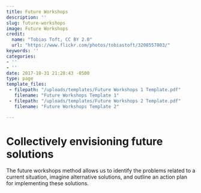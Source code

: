 ```yaml
---
title: Future Workshops
description: ''
slug: future-workshops
image: Future Workshops
credit:
  name: "Tobias Toft, CC BY 2.0"
  url: "https://www.flickr.com/photos/tobiastoft/3208557803/"
keywords: ''
categories:
- ''
- ''
date: 2017-10-31 21:28:43 -0500
type: page
template_files:
 - filepath: "/uploads/templates/Future Workshops 1 Template.pdf"
   filename: "Future Workshops Template 1"
 - filepath: "/uploads/templates/Future Workshops 2 Template.pdf"
   filename: "Future Workshops Template 2"

---
```

# Collectively envisioning future solutions

The future workshops method allows us to identify the problems related to a current situation, imagine alternative solutions, and outline an action plan for implementing these solutions.
